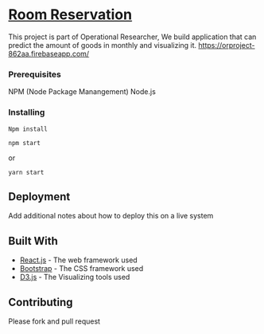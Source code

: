 # [Room Reservation](http://lbd-react.creative-tim.com/)

This project is part of Operational Researcher, We build application that can predict the amount of goods in monthly and visualizing it.
https://orproject-862aa.firebaseapp.com/

### Prerequisites

NPM (Node Package Manangement)
Node.js


### Installing


```
Npm install
```

```
npm start
```

or

```
yarn start
```

## Deployment

Add additional notes about how to deploy this on a live system

## Built With

* [React.js](http://www.reactjs.org) - The web framework used
* [Bootstrap](https://getbootstrap.com) - The CSS framework used
* [D3.js](https://d3js.org/) - The Visualizing tools used

## Contributing

Please fork and pull request
